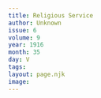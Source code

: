 ```yaml
---
title: Religious Service
author: Unknown
issue: 6
volume: 9
year: 1916
month: 35
day: V
tags:
layout: page.njk
image:
---
```

